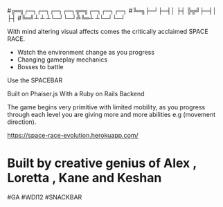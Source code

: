 #╔═╗┌─┐┌─┐┌─┐┌─┐╦═╗┌─┐┌─┐┌─┐
#╚═╗├─┘├─┤│  ├┤ ╠╦╝├─┤│  ├┤ 
#╚═╝┴  ┴ ┴└─┘└─┘╩╚═┴ ┴└─┘└─┘


With mind altering visual affects comes the critically acclaimed SPACE RACE.  

  - Watch the environment change as you progress
  - Changing gameplay mechanics
  - Bosses to battle

Use the SPACEBAR

Built on Phaiser.js 
With a Ruby on Rails Backend

The game begins very primitive with limited mobility, as you progress through each level you are giving more and more abilities e.g (movement direction). 

https://space-race-evolution.herokuapp.com/

# Built by creative genius of Alex , Loretta , Kane and Keshan

 #GA #WDI12 #SNACKBAR